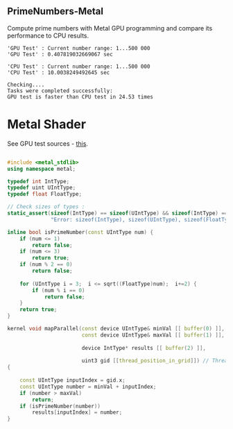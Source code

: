## PrimeNumbers-Metal

Compute prime numbers with Metal GPU programming and compare its performance to CPU results.


```
'GPU Test' : Current number range: 1...500 000
'GPU Test' : 0.407819032669067 sec

'CPU Test' : Current number range: 1...500 000
'CPU Test' : 10.0038249492645 sec

Checking....
Tasks were completed successfully:
GPU test is faster than CPU test in 24.53 times
```

# Metal Shader

See GPU test sources - [this](https://github.com/dneprDroid/PrimeNumbers-Metal/tree/master/PrimeNumbers-Metal/gpuTest).

```cpp

#include <metal_stdlib>
using namespace metal;

typedef int IntType;
typedef uint UIntType;
typedef float FloatType;

// Check sizes of types :
static_assert(sizeof(IntType) == sizeof(UIntType) && sizeof(IntType) == sizeof(FloatType),
              "Error: sizeof(IntType), sizeof(UIntType), sizeof(FloatType) aren't equal.");

inline bool isPrimeNumber(const UIntType num) {
    if (num <= 1)
        return false;
    if (num <= 3)
        return true;
    if (num % 2 == 0)
        return false;
    
    for (UIntType i = 3;  i <= sqrt((FloatType)num);  i+=2) {
        if (num % i == 0)
            return false;
    }
    return true;
}

kernel void mapParallel(const device UIntType& minVal [[ buffer(0) ]],
                        const device UIntType& maxVal [[ buffer(1) ]],
                        
                        device IntType* results [[ buffer(2) ]],
                        
                        uint3 gid [[thread_position_in_grid]]) // Thread Index
{
    
    const UIntType inputIndex = gid.x;
    const UIntType number = minVal + inputIndex;
    if (number > maxVal)
        return;
    if (isPrimeNumber(number))
        results[inputIndex] = number;
}

```
